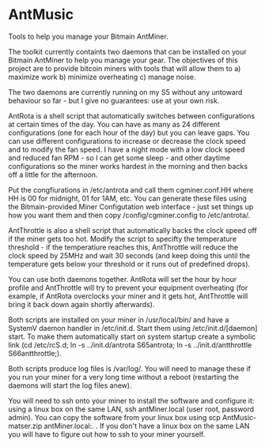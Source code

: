 # AntMusic
Tools to help you manage your Bitmain AntMiner.

The toolkit currently containts two daemons that can be installed on your Bitmain AntMiner to help you manage your gear. The objectives of this project are to provide bitcoin miners with tools that will allow them to a) maximize work b) minimize overheating c) manage noise.

The two daemons are currently running on my S5 without any untoward behaviour so far - but I give no guarantees: use at your own risk.

AntRota is a shell script that automatically switches between configurations at certain times of the day. You can have as many as 24 different configurations (one for each hour of the day) but you can leave gaps. You can use different configurations to increase or decrease the clock speed and to modify the fan speed. I have a night mode with a low clock speed and reduced fan RPM - so I can get some sleep - and other daytime configurations so the miner works hardest in the morning and then backs off a little for the afternoon.

Put the congfiurations in /etc/antrota and call them cgminer.conf.HH where HH is 00 for midnight, 01 for 1AM, etc. You can generate these files using the Bitmain-provided Miner Configutation web interface - just set things up how you want them and then copy /config/cgminer.config to /etc/antrota/.

AntThrottle is also a shell script that automatically backs the clock speed off if the miner gets too hot. Modify the script to specifty the temperature threshold - if the temperatiure reaches this, AntThrottle will reduce the clock speed by 25MHz and wait 30 seconds (and keep doing this until the temperature gets below your threshold or it runs out of predefined drops).

You can use both daemons together. AntRota will set the hour by hour profile and AntThrottle will try to prevent your equipment overheating (for example, if AntRota overclocks your miner and it gets hot, AntThrottle will bring it back down again shortly afterwards).

Both scripts are installed on your miner in /usr/local/bin/ and have a SystemV daemon handler in /etc/init.d. Start them using /etc/init.d/[daemon] start. To make them automatically start on system startup create a symbolic link (cd /etc/rcS.d; ln -s ../init.d/antrota S65antrota; ln -s ../init.d/antthrottle S66antthrottle;).

Both scripts produce log files is /var/log/. You will need to manage these if you run your miner for a very long time without a reboot (restarting the daemons will start the log files anew).

You will need to ssh onto your miner to install the software and configure it: using a linux box on the same LAN, ssh antMiner.local (user root, password admin). You can copy the software from your linux box using scp AntMusic-matser.zip antMiner.local:. . If you don't have a linux box on the same LAN you will have to figure out how to ssh to your miner yourself.
